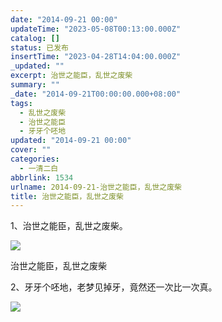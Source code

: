 ```yaml
---
date: "2014-09-21 00:00"
updateTime: "2023-05-08T00:13:00.000Z"
catalog: []
status: 已发布
insertTime: "2023-04-28T14:04:00.000Z"
_updated: ""
excerpt: 治世之能臣，乱世之废柴
summary: ""
_date: "2014-09-21T00:00:00.000+08:00"
tags:
  - 乱世之废柴
  - 治世之能臣
  - 牙牙个呸地
updated: "2014-09-21 00:00"
cover: ""
categories:
  - 一清二白
abbrlink: 1534
urlname: 2014-09-21-治世之能臣，乱世之废柴
title: 治世之能臣，乱世之废柴
---
```


1、治世之能臣，乱世之废柴。

![](https://image.bmqy.net/upload/FnxMjkEwvsQuU-b59vbo1icAd-tT.jpg)

治世之能臣，乱世之废柴

2、牙牙个呸地，老梦见掉牙，竟然还一次比一次真。

![](http://img8.3lian.com/ychatu/02/05/32191_3a95a506-a6dc-42c9-9c6f-2fad41e71668.jpg)
